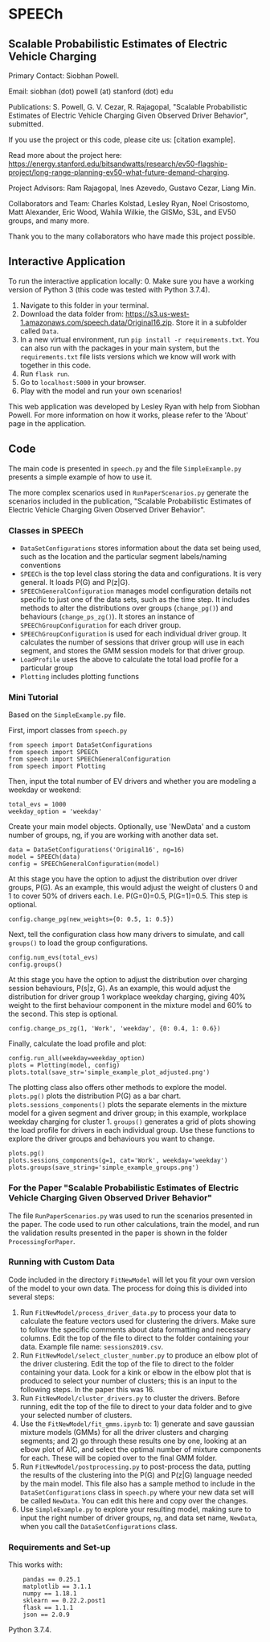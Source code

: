 # SPEECh
## Scalable Probabilistic Estimates of Electric Vehicle Charging

Primary Contact: Siobhan Powell.

Email: siobhan (dot) powell (at) stanford (dot) edu

Publications: 
S. Powell, G. V. Cezar, R. Rajagopal, "Scalable Probabilistic Estimates of Electric Vehicle Charging Given Observed Driver Behavior", submitted.

If you use the project or this code, please cite us: [citation example]. 

Read more about the project here: https://energy.stanford.edu/bitsandwatts/research/ev50-flagship-project/long-range-planning-ev50-what-future-demand-charging. 

Project Advisors: Ram Rajagopal, Ines Azevedo, Gustavo Cezar, Liang Min. 

Collaborators and Team: Charles Kolstad, Lesley Ryan, Noel Crisostomo, Matt Alexander, Eric Wood, Wahila Wilkie, the GISMo, S3L, and EV50 groups, and many more.

Thank you to the many collaborators who have made this project possible.

## Interactive Application

To run the interactive application locally:
0. Make sure you have a working version of Python 3 (this code was tested with Python 3.7.4).
1. Navigate to this folder in your terminal.
2. Download the data folder from: https://s3.us-west-1.amazonaws.com/speech.data/Original16.zip. Store it in a subfolder called `Data`.
3. In a new virtual environment, run `pip install -r requirements.txt`. You can also run with the packages in your main system, but the `requirements.txt` file lists versions which we know will work with together in this code. 
4. Run `flask run`.
5. Go to `localhost:5000` in your browser.
6. Play with the model and run your own scenarios!

This web application was developed by Lesley Ryan with help from Siobhan Powell. For more information on how it works, please refer to the 'About' page in the application. 


## Code
The main code is presented in `speech.py` and the file `SimpleExample.py` presents a simple example of how to use it. 

The more complex scenarios used in `RunPaperScenarios.py` generate the scenarios included in the publication, "Scalable Probabilistic Estimates of Electric Vehicle Charging Given Observed Driver Behavior". 

### Classes in SPEECh
- `DataSetConfigurations` stores information about the data set being used, such as the location and the particular segment labels/naming conventions
- `SPEECh` is the top level class storing the data and configurations. It is very general. It loads P(G) and P(z|G). 
- `SPEEChGeneralConfiguration` manages model configuration details not specific to just one of the data sets, such as the time step. It includes methods to alter the distributions over groups (`change_pg()`) and behaviours (`change_ps_zg()`). It stores an instance of `SPEEChGroupConfiguration` for each driver group.
- `SPEEChGroupConfiguration` is used for each individual driver group. It calculates the number of sessions that driver group will use in each segment, and stores the GMM session models for that driver group.
- `LoadProfile` uses the above to calculate the total load profile for a particular group
- `Plotting` includes plotting functions

### Mini Tutorial
Based on the `SimpleExample.py` file.

First, import classes from `speech.py`
```
from speech import DataSetConfigurations
from speech import SPEECh
from speech import SPEEChGeneralConfiguration
from speech import Plotting
```

Then, input the total number of EV drivers and whether you are modeling a weekday or weekend:
```
total_evs = 1000
weekday_option = 'weekday'
```

Create your main model objects. Optionally, use 'NewData' and a custom number of groups, ng, if you are working with another data set.
```
data = DataSetConfigurations('Original16', ng=16)
model = SPEECh(data)
config = SPEEChGeneralConfiguration(model)
```

At this stage you have the option to adjust the distribution over driver groups, P(G). As an example, this would adjust the weight of clusters 0 and 1 to cover 50% of drivers each. I.e. P(G=0)=0.5, P(G=1)=0.5. This step is optional.
```
config.change_pg(new_weights={0: 0.5, 1: 0.5})
```

Next, tell the configuration class how many drivers to simulate, and call `groups()` to load the group configurations. 
```
config.num_evs(total_evs)
config.groups()
```

At this stage you have the option to adjust the distribution over charging session behaviours, P(s|z, G). As an example, this would adjust the distribution for driver group 1 workplace weekday charging, giving 40% weight to the first behaviour component in the mixture model and 60% to the second. This step is optional.
```
config.change_ps_zg(1, 'Work', 'weekday', {0: 0.4, 1: 0.6})
```

Finally, calculate the load profile and plot:
```
config.run_all(weekday=weekday_option)
plots = Plotting(model, config)
plots.total(save_str='simple_example_plot_adjusted.png')
```

The plotting class also offers other methods to explore the model. `plots.pg()` plots the distribution P(G) as a bar chart. `plots.sessions_components()` plots the separate elements in the mixture model for a given segment and driver group; in this example, workplace weekday charging for cluster 1. `groups()` generates a grid of plots showing the load profile for drivers in each individual group. Use these functions to explore the driver groups and behaviours you want to change.
```
plots.pg()
plots.sessions_components(g=1, cat='Work', weekday='weekday')
plots.groups(save_string='simple_example_groups.png')
```

### For the Paper "Scalable Probabilistic Estimates of Electric Vehicle Charging Given Observed Driver Behavior"
The file `RunPaperScenarios.py` was used to run the scenarios presented in the paper. The code used to run other calculations, train the model, and run the validation results presented in the paper is shown in the folder `ProcessingForPaper`.


### Running with Custom Data
Code included in the directory `FitNewModel` will let you fit your own version of the model to your own data. The process for doing this is divided into several steps: 
1. Run `FitNewModel/process_driver_data.py` to process your data to calculate the feature vectors used for clustering the drivers. Make sure to follow the specific comments about data formatting and necessary columns. Edit the top of the file to direct to the folder containing your data. Example file name: `sessions2019.csv`. 
2. Run `FitNewModel/select_cluster_number.py` to produce an elbow plot of the driver clustering. Edit the top of the file to direct to the folder containing your data. Look for a kink or elbow in the elbow plot that is produced to select your number of clusters; this is an input to the following steps. In the paper this was 16. 
3. Run `FitNewModel/cluster_drivers.py` to cluster the drivers. Before running, edit the top of the file to direct to your data folder and to give your selected number of clusters. 
4. Use the `FitNewModel/fit_gmms.ipynb` to: 1) generate and save gaussian mixture models (GMMs) for all the driver clusters and charging segments; and 2) go through these results one by one, looking at an elbow plot of AIC, and select the optimal number of mixture components for each. These will be copied over to the final GMM folder.
5. Run `FitNewModel/postprocessing.py` to post-process the data, putting the results of the clustering into the P(G) and P(z|G) language needed by the main model. This file also has a sample method to include in the `DataSetConfigurations` class in `speech.py` where your new data set will be called `NewData`. You can edit this here and copy over the changes. 
6. Use `SimpleExample.py` to explore your resulting model, making sure to input the right number of driver groups, `ng`, and data set name, `NewData`, when you call the `DataSetConfigurations` class.


### Requirements and Set-up

This works with: 
```
    pandas == 0.25.1
    matplotlib == 3.1.1
    numpy == 1.18.1
    sklearn == 0.22.2.post1
    flask == 1.1.1
    json == 2.0.9
```    
Python 3.7.4.
